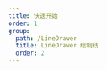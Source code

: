 ```yaml
---
title: 快速开始
order: 1
group: 
  path: /LineDrawer
  title: LineDrawer 绘制线
  order: 2
---
```


<code src="./start.tsx" compact="true" defaultShowCode="true"></code>
